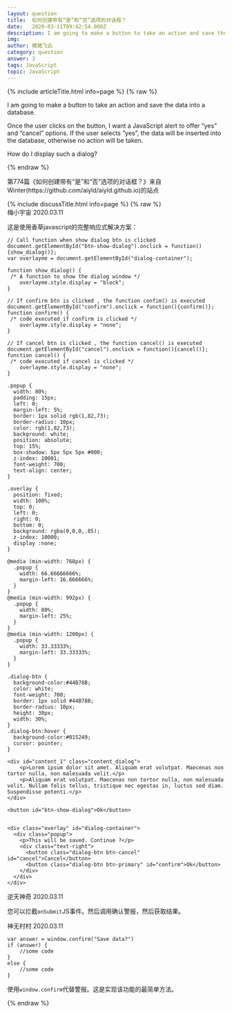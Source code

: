 ```yaml
---
layout: question
title:  如何创建带有“是”和“否”选项的对话框？
date:   2020-03-11T09:42:54.000Z
description: I am going to make a button to take an action and save the data into a databa...
img: 
author: 猪猪飞云
category: question
answer: 3
tags: JavaScript
topic: JavaScript
---
```

<div class="article-root">
  <div class="article">
    {% include articleTitle.html info=page %}
    {% raw %}
    <div class="article-content"><p>I am going to make a button to take an action and save the data into a database.</p>

<p>Once the user clicks on the button, I want a JavaScript alert to offer “yes” and “cancel” options. If the user selects “yes”, the data will be inserted into the database, otherwise no action will be taken.</p>

<p>How do I display such a dialog?</p></div>
    {% endraw %}
  </div>
  <p class="winter_mark">第774篇《如何创建带有“是”和“否”选项的对话框？》来自Winter(https://github.com/aiyld/aiyld.github.io)的站点</p>
  <div class="discuss-wrapper">
    {% include discussTitle.html info=page %}
    {% raw %}
    <div class="discuss-list">
    <div class="discuss-item">
        <div class="discuss-parent">
          <div class="discuss-meta">
            <span class="discuss-user">梅小宇宙</span>
            <span class="discuss-time">2020.03.11</span>
          </div>
          <div class="discuss-comment"><p><font style="vertical-align: inherit;"><font style="vertical-align: inherit;">这是使用香草javascript的完整响应式解决方案： </font></font></p>

<p></p><div class="snippet" data-lang="js" data-hide="false" data-console="true" data-babel="false">
<div class="snippet-code">
<pre class="snippet-code-js lang-js prettyprint-override"><code>// Call function when show dialog btn is clicked<font></font>
document.getElementById("btn-show-dialog").onclick = function(){show_dialog()};<font></font>
var overlayme = document.getElementById("dialog-container");<font></font>
<font></font>
function show_dialog() {<font></font>
 /* A function to show the dialog window */<font></font>
    overlayme.style.display = "block";<font></font>
}<font></font>
<font></font>
// If confirm btn is clicked , the function confim() is executed<font></font>
document.getElementById("confirm").onclick = function(){confirm()};<font></font>
function confirm() {<font></font>
 /* code executed if confirm is clicked */   <font></font>
    overlayme.style.display = "none";<font></font>
}<font></font>
<font></font>
// If cancel btn is clicked , the function cancel() is executed<font></font>
document.getElementById("cancel").onclick = function(){cancel()};<font></font>
function cancel() {<font></font>
 /* code executed if cancel is clicked */  <font></font>
    overlayme.style.display = "none";<font></font>
}</code></pre>
<pre class="snippet-code-css lang-css prettyprint-override"><code>.popup {<font></font>
  width: 80%;<font></font>
  padding: 15px;<font></font>
  left: 0;<font></font>
  margin-left: 5%;<font></font>
  border: 1px solid rgb(1,82,73);<font></font>
  border-radius: 10px;<font></font>
  color: rgb(1,82,73);<font></font>
  background: white;<font></font>
  position: absolute;<font></font>
  top: 15%;<font></font>
  box-shadow: 5px 5px 5px #000;<font></font>
  z-index: 10001;<font></font>
  font-weight: 700;<font></font>
  text-align: center;<font></font>
}<font></font>
<font></font>
.overlay {<font></font>
  position: fixed;<font></font>
  width: 100%;<font></font>
  top: 0;<font></font>
  left: 0;<font></font>
  right: 0;<font></font>
  bottom: 0;<font></font>
  background: rgba(0,0,0,.85);<font></font>
  z-index: 10000;<font></font>
  display :none;<font></font>
}<font></font>
<font></font>
@media (min-width: 768px) {<font></font>
  .popup {<font></font>
    width: 66.66666666%;<font></font>
    margin-left: 16.666666%;<font></font>
  }<font></font>
}<font></font>
@media (min-width: 992px) {<font></font>
  .popup {<font></font>
    width: 80%;<font></font>
    margin-left: 25%;<font></font>
  }<font></font>
}<font></font>
@media (min-width: 1200px) {<font></font>
  .popup {<font></font>
    width: 33.33333%;<font></font>
    margin-left: 33.33333%;<font></font>
  }<font></font>
}<font></font>
<font></font>
.dialog-btn {<font></font>
  background-color:#44B78B;<font></font>
  color: white;<font></font>
  font-weight: 700;<font></font>
  border: 1px solid #44B78B;<font></font>
  border-radius: 10px;<font></font>
  height: 30px;<font></font>
  width: 30%;<font></font>
}<font></font>
.dialog-btn:hover {<font></font>
  background-color:#015249;<font></font>
  cursor: pointer;<font></font>
}</code></pre>
<pre class="snippet-code-html lang-html prettyprint-override"><code>&lt;div id="content_1" class="content_dialog"&gt;<font></font>
    &lt;p&gt;Lorem ipsum dolor sit amet. Aliquam erat volutpat. Maecenas non tortor nulla, non malesuada velit.&lt;/p&gt;<font></font>
    &lt;p&gt;Aliquam erat volutpat. Maecenas non tortor nulla, non malesuada velit. Nullam felis tellus, tristique nec egestas in, luctus sed diam. Suspendisse potenti.&lt;/p&gt;<font></font>
&lt;/div&gt;<font></font>
<font></font>
&lt;button id="btn-show-dialog"&gt;Ok&lt;/button&gt;<font></font>
<font></font>
<font></font>
&lt;div class="overlay" id="dialog-container"&gt;<font></font>
  &lt;div class="popup"&gt;<font></font>
    &lt;p&gt;This will be saved. Continue ?&lt;/p&gt;<font></font>
    &lt;div class="text-right"&gt;<font></font>
      &lt;button class="dialog-btn btn-cancel" id="cancel"&gt;Cancel&lt;/button&gt;<font></font>
      &lt;button class="dialog-btn btn-primary" id="confirm"&gt;Ok&lt;/button&gt;<font></font>
    &lt;/div&gt;<font></font>
  &lt;/div&gt;<font></font>
&lt;/div&gt;</code></pre>
</div>
</div>
<p></p></div>
        </div></div><div class="discuss-item">
        <div class="discuss-parent">
          <div class="discuss-meta">
            <span class="discuss-user">逆天神奇</span>
            <span class="discuss-time">2020.03.11</span>
          </div>
          <div class="discuss-comment"><p><font style="vertical-align: inherit;"><font style="vertical-align: inherit;">您可以拦截</font></font><code>onSubmit</code><font style="vertical-align: inherit;"><font style="vertical-align: inherit;">JS事件。</font><font style="vertical-align: inherit;">然后调用确认警报，然后获取结果。</font></font></p></div>
        </div></div><div class="discuss-item">
        <div class="discuss-parent">
          <div class="discuss-meta">
            <span class="discuss-user">神无村村</span>
            <span class="discuss-time">2020.03.11</span>
          </div>
          <div class="discuss-comment"><pre><code>var answer = window.confirm("Save data?")<font></font>
if (answer) {<font></font>
    //some code<font></font>
}<font></font>
else {<font></font>
    //some code<font></font>
}<font></font>
</code></pre>

<p><font style="vertical-align: inherit;"><font style="vertical-align: inherit;">使用</font></font><code>window.confirm</code><font style="vertical-align: inherit;"><font style="vertical-align: inherit;">代替警报。</font><font style="vertical-align: inherit;">这是实现该功能的最简单方法。</font></font></p></div>
        </div></div>
    </div>
    {% endraw %}
  </div>
<div>
